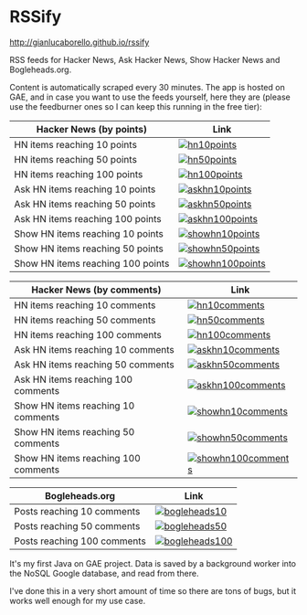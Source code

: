 RSSify
=============================

http://gianlucaborello.github.io/rssify

RSS feeds for Hacker News, Ask Hacker News, Show Hacker News and Bogleheads.org.

Content is automatically scraped every 30 minutes. The app is hosted on GAE, and in case you want to use the feeds yourself, here they are (please use the feedburner ones so I can keep this running in the free tier):

Hacker News (by points) | Link
---- | ---- 
HN items reaching 10 points | [![hn10points](http://feeds.feedburner.com/~fc/hn10points?bg=99ccff&amp;fg=444444&amp;anim=0)](http://feeds.feedburner.com/hn10points)
HN items reaching 50 points | [![hn50points](http://feeds.feedburner.com/~fc/hn50points?bg=99ccff&amp;fg=444444&amp;anim=0)](http://feeds.feedburner.com/hn50points)
HN items reaching 100 points | [![hn100points](http://feeds.feedburner.com/~fc/hn100points?bg=99ccff&amp;fg=444444&amp;anim=0)](http://feeds.feedburner.com/hn100points)
Ask HN items reaching 10 points | [![askhn10points](http://feeds.feedburner.com/~fc/askhn10points?bg=99ccff&amp;fg=444444&amp;anim=0)](http://feeds.feedburner.com/askhn10points)
Ask HN items reaching 50 points | [![askhn50points](http://feeds.feedburner.com/~fc/askhn50points?bg=99ccff&amp;fg=444444&amp;anim=0)](http://feeds.feedburner.com/askhn50points)
Ask HN items reaching 100 points | [![askhn100points](http://feeds.feedburner.com/~fc/askhn100points?bg=99ccff&amp;fg=444444&amp;anim=0)](http://feeds.feedburner.com/askhn100points)
Show HN items reaching 10 points | [![showhn10points](http://feeds.feedburner.com/~fc/showhn10points?bg=99ccff&amp;fg=444444&amp;anim=0)](http://feeds.feedburner.com/showhn10points)
Show HN items reaching 50 points | [![showhn50points](http://feeds.feedburner.com/~fc/showhn50points?bg=99ccff&amp;fg=444444&amp;anim=0)](http://feeds.feedburner.com/showhn50points)
Show HN items reaching 100 points | [![showhn100points](http://feeds.feedburner.com/~fc/showhn100points?bg=99ccff&amp;fg=444444&amp;anim=0)](http://feeds.feedburner.com/showhn100points)

Hacker News (by comments) | Link
---- | ---- 
HN items reaching 10 comments | [![hn10comments](http://feeds.feedburner.com/~fc/hn10comments?bg=99ccff&amp;fg=444444&amp;anim=0)](http://feeds.feedburner.com/hn10comments)
HN items reaching 50 comments | [![hn50comments](http://feeds.feedburner.com/~fc/hn50comments?bg=99ccff&amp;fg=444444&amp;anim=0)](http://feeds.feedburner.com/hn50comments)
HN items reaching 100 comments | [![hn100comments](http://feeds.feedburner.com/~fc/hn100comments?bg=99ccff&amp;fg=444444&amp;anim=0)](http://feeds.feedburner.com/hn100comments)
Ask HN items reaching 10 comments | [![askhn10comments](http://feeds.feedburner.com/~fc/askhn10comments?bg=99ccff&amp;fg=444444&amp;anim=0)](http://feeds.feedburner.com/askhn10comments)
Ask HN items reaching 50 comments | [![askhn50comments](http://feeds.feedburner.com/~fc/askhn50comments?bg=99ccff&amp;fg=444444&amp;anim=0)](http://feeds.feedburner.com/askhn50comments)
Ask HN items reaching 100 comments | [![askhn100comments](http://feeds.feedburner.com/~fc/askhn100comments?bg=99ccff&amp;fg=444444&amp;anim=0)](http://feeds.feedburner.com/askhn100comments)
Show HN items reaching 10 comments | [![showhn10comments](http://feeds.feedburner.com/~fc/showhn10comments?bg=99ccff&amp;fg=444444&amp;anim=0)](http://feeds.feedburner.com/showhn10comments)
Show HN items reaching 50 comments | [![showhn50comments](http://feeds.feedburner.com/~fc/showhn50comments?bg=99ccff&amp;fg=444444&amp;anim=0)](http://feeds.feedburner.com/showhn50comments)
Show HN items reaching 100 comments | [![showhn100comments](http://feeds.feedburner.com/~fc/showhn100comments?bg=99ccff&amp;fg=444444&amp;anim=0)](http://feeds.feedburner.com/showhn100comments)

Bogleheads.org | Link
---- | ---- 
Posts reaching 10 comments | [![bogleheads10](http://feeds.feedburner.com/~fc/bogleheads10?bg=99ccff&amp;fg=444444&amp;anim=0)](http://feeds.feedburner.com/bogleheads10)
Posts reaching 50 comments | [![bogleheads50](http://feeds.feedburner.com/~fc/bogleheads50?bg=99ccff&amp;fg=444444&amp;anim=0)](http://feeds.feedburner.com/bogleheads50)
Posts reaching 100 comments | [![bogleheads100](http://feeds.feedburner.com/~fc/bogleheads100?bg=99ccff&amp;fg=444444&amp;anim=0)](http://feeds.feedburner.com/bogleheads100)

It's my first Java on GAE project. Data is saved by a background worker into the NoSQL Google database, and read from there.

I've done this in a very short amount of time so there are tons of bugs, but it works well enough for my use case.

